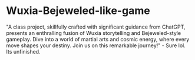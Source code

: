 # Wuxia-Bejeweled-like-game
"A class project, skillfully crafted with significant guidance from ChatGPT, presents an enthralling fusion of Wuxia storytelling and Bejeweled-style gameplay. Dive into a world of martial arts and cosmic energy, where every move shapes your destiny. Join us on this remarkable journey!" - Sure lol. Its unfinished.
